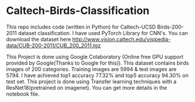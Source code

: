 # Caltech-Birds-Classification
This repo includes code (written in Python) for Caltech-UCSD Birds-200-2011 dataset classification. I have used PyTorch Library for CNN's.  You can download the dataset here http://www.vision.caltech.edu/visipedia-data/CUB-200-2011/CUB_200_2011.tgz

This Project is done using Google Colaboratory (Online free GPU support provided by Google(Thanks to Google for this)). This dataset contains birds images of 200 categories. Training images are 5994 & test images are 5794. I have achieved top1 accuracy 77.32% and top5 accuracy 94.30% on test set. This project is done using Transfer learning techniques with a ResNet18(pretrained on imagenet). You can get more details in the notebook file.
